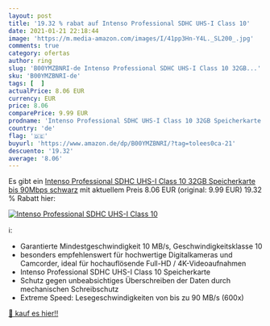 ```yaml
---
layout: post
title: '19.32 % rabat auf Intenso Professional SDHC UHS-I Class 10'
date: 2021-01-21 22:18:44
image: 'https://m.media-amazon.com/images/I/41pp3Hn-Y4L._SL200_.jpg'
comments: true
category: ofertas
author: ring
slug: 'B00YMZBNRI-de Intenso Professional SDHC UHS-I Class 10 32GB...'
sku: 'B00YMZBNRI-de'
tags: [  ]
actualPrice: 8.06 EUR
currency: EUR
price: 8.06
comparePrice: 9.99 EUR
prodname: 'Intenso Professional SDHC UHS-I Class 10 32GB Speicherkarte  bis 90Mbps  schwarz'
country: 'de'
flag: '🇩🇪'
buyurl: 'https://www.amazon.de/dp/B00YMZBNRI/?tag=tolees0ca-21'
descuento: '19.32'
average: '8.06'
---
```


Es gibt ein [Intenso Professional SDHC UHS-I Class 10 32GB Speicherkarte  bis 90Mbps  schwarz](https://www.amazon.de/dp/B00YMZBNRI/?tag=tolees0ca-21) mit aktuellem Preis 8.06 EUR (original: 9.99 EUR) 19.32 % Rabatt hier:

[![Intenso Professional SDHC UHS-I Class 10](https://m.media-amazon.com/images/I/41pp3Hn-Y4L._SL200_.jpg)](https://www.amazon.de/dp/B00YMZBNRI/?tag=tolees0ca-21)

ℹ️:

- Garantierte Mindestgeschwindigkeit 10 MB/s, Geschwindigkeitsklasse 10
- besonders empfehlenswert für hochwertige Digitalkameras und Camcorder, ideal für hochauflösende Full-HD / 4K-Videoaufnahmen
- Intenso Professional SDHC UHS-I Class 10 Speicherkarte
- Schutz gegen unbeabsichtiges Überschreiben der Daten durch mechanischen Schreibschutz
- Extreme Speed: Lesegeschwindigkeiten von bis zu 90 MB/s (600x)

[🛒 kauf es hier!!](https://www.amazon.de/dp/B00YMZBNRI/?tag=tolees0ca-21)
